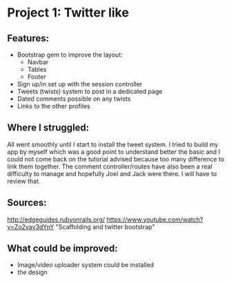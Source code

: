 # Project 1: Twitter like

## Features:

- Bootstrap gem to improve the layout:
  - Navbar
  - Tables
  - Footer
- Sign up/in set up with the session controller
- Tweets (twists) system to post in a dedicated page
- Dated comments possible on any twists
- Links to the other profiles

## Where I struggled:

All went smoothly until I start to install the tweet system. I tried to build my app by myself which was a good point to understand better the basic and I could not come back on the tutorial advised because too many difference to link them together. 
The comment controller/routes have also been a real difficulty to manage and hopefully Joel and Jack were there. I will have to review that.

## Sources:
 
http://edgeguides.rubyonrails.org/
https://www.youtube.com/watch?v=Zo2vav3dYnY "Scaffolding and twitter bootstrap"

## What could be improved:

- Image/video uploader system could be installed
- the design



